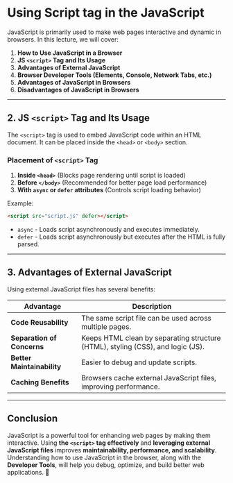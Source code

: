# **Using Script tag in the JavaScript**

JavaScript is primarily used to make web pages interactive and dynamic in browsers. In this lecture, we will cover:

1. **How to Use JavaScript in a Browser**
2. **JS `<script>` Tag and Its Usage**
3. **Advantages of External JavaScript**
4. **Browser Developer Tools (Elements, Console, Network Tabs, etc.)**
5. **Advantages of JavaScript in Browsers**
6. **Disadvantages of JavaScript in Browsers**

---

## **2. JS `<script>` Tag and Its Usage**
The `<script>` tag is used to embed JavaScript code within an HTML document. It can be placed inside the `<head>` or `<body>` section.

### **Placement of `<script>` Tag**
1. **Inside `<head>`** (Blocks page rendering until script is loaded)
2. **Before `</body>`** (Recommended for better page load performance)
3. **With `async` or `defer` attributes** (Controls script loading behavior)

Example:
```html
<script src="script.js" defer></script>
```

- `async` - Loads script asynchronously and executes immediately.
- `defer` - Loads script asynchronously but executes after the HTML is fully parsed.

---

## **3. Advantages of External JavaScript**
Using external JavaScript files has several benefits:

| Advantage | Description |
|-----------|-------------|
| **Code Reusability** | The same script file can be used across multiple pages. |
| **Separation of Concerns** | Keeps HTML clean by separating structure (HTML), styling (CSS), and logic (JS). |
| **Better Maintainability** | Easier to debug and update scripts. |
| **Caching Benefits** | Browsers cache external JavaScript files, improving performance. |

---

## **Conclusion**
JavaScript is a powerful tool for enhancing web pages by making them interactive. Using **the `<script>` tag effectively** and **leveraging external JavaScript files** improves **maintainability, performance, and scalability**. Understanding how to use JavaScript in the browser, along with the **Developer Tools**, will help you debug, optimize, and build better web applications. 🚀


